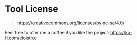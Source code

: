 # Tool License  
> https://creativecommons.org/licenses/by-nc-sa/4.0/  
  
Feel free to offer me a coffee if you like the project:
https://ko-fi.com/eloistree